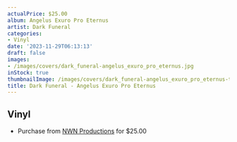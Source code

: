 ```yaml
---
actualPrice: $25.00
album: Angelus Exuro Pro Eternus
artist: Dark Funeral
categories:
- Vinyl
date: '2023-11-29T06:13:13'
draft: false
images:
- /images/covers/dark_funeral-angelus_exuro_pro_eternus.jpg
inStock: true
thumbnailImage: /images/covers/dark_funeral-angelus_exuro_pro_eternus-thumb.jpg
title: Dark Funeral - Angelus Exuro Pro Eternus
---
```


## Vinyl
* Purchase from [NWN Productions](http://shop.nwnprod.com/index.php?route=product/product&path=75&product_id=37467&sort=pd.name&order=ASC) for $25.00
